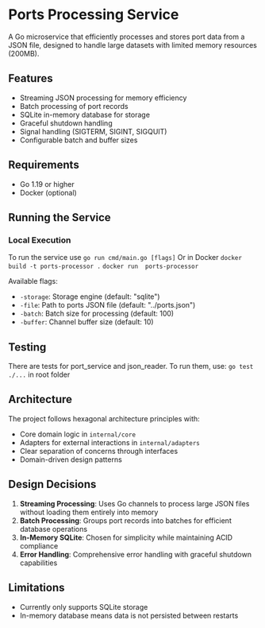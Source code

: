 # Ports Processing Service

A Go microservice that efficiently processes and stores port data from a JSON file, designed to handle large datasets with limited memory resources (200MB).

## Features

- Streaming JSON processing for memory efficiency
- Batch processing of port records
- SQLite in-memory database for storage
- Graceful shutdown handling
- Signal handling (SIGTERM, SIGINT, SIGQUIT)
- Configurable batch and buffer sizes

## Requirements

- Go 1.19 or higher
- Docker (optional)

## Running the Service

### Local Execution

To run the service use `go run cmd/main.go [flags]`
Or in Docker `docker build -t ports-processor .` 
`docker run  ports-processor `

Available flags:
- `-storage`: Storage engine (default: "sqlite")
- `-file`: Path to ports JSON file (default: "../ports.json")
- `-batch`: Batch size for processing (default: 100)
- `-buffer`: Channel buffer size (default: 10)

## Testing
There are tests for port_service and json_reader.
To run them, use: `go test ./...` in root folder

## Architecture

The project follows hexagonal architecture principles with:

- Core domain logic in `internal/core`
- Adapters for external interactions in `internal/adapters`
- Clear separation of concerns through interfaces
- Domain-driven design patterns

## Design Decisions

1. **Streaming Processing**: Uses Go channels to process large JSON files without loading them entirely into memory
2. **Batch Processing**: Groups port records into batches for efficient database operations
3. **In-Memory SQLite**: Chosen for simplicity while maintaining ACID compliance
4. **Error Handling**: Comprehensive error handling with graceful shutdown capabilities

## Limitations

- Currently only supports SQLite storage
- In-memory database means data is not persisted between restarts